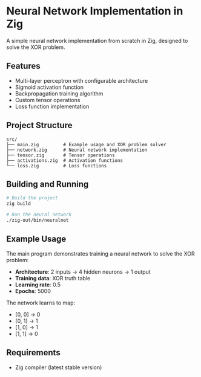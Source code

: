 # Neural Network Implementation in Zig

A simple neural network implementation from scratch in Zig, designed to solve the XOR problem.

## Features

- Multi-layer perceptron with configurable architecture
- Sigmoid activation function
- Backpropagation training algorithm
- Custom tensor operations
- Loss function implementation

## Project Structure

```
src/
├── main.zig         # Example usage and XOR problem solver
├── network.zig      # Neural network implementation
├── tensor.zig       # Tensor operations
├── activations.zig  # Activation functions
└── loss.zig         # Loss functions
```

## Building and Running

```bash
# Build the project
zig build

# Run the neural network
./zig-out/bin/neuralnet
```

## Example Usage

The main program demonstrates training a neural network to solve the XOR problem:

- **Architecture**: 2 inputs → 4 hidden neurons → 1 output
- **Training data**: XOR truth table
- **Learning rate**: 0.5
- **Epochs**: 5000

The network learns to map:
- [0, 0] → 0
- [0, 1] → 1
- [1, 0] → 1
- [1, 1] → 0

## Requirements

- Zig compiler (latest stable version)